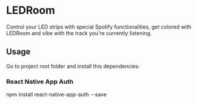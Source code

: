 # LEDRoom
Control your LED strips with special Spotify functionalities, get colored with LEDRoom and vibe with the track you're currently listening.

## Usage
Go to project root folder and install this dependencies:

### React Native App Auth
npm install react-native-app-auth --save
